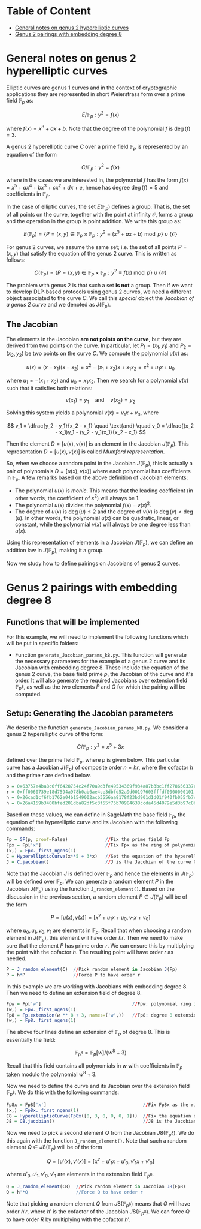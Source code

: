 # Table of Content
- [General notes on genus 2 hyperelliptic curves](#general-notes-on-genus-2-hyperelliptic-curves)
- [Genus 2 pairings with embedding degree 8](#genus-2-pairings-with-embedding-degree-8)


# General notes on genus 2 hyperelliptic curves

Elliptic curves are genus 1 curves and in the context of cryptographic applications they are represented in short Weierstrass form over a prime field $\mathbb F_p$ as:

$$ E/\mathbb F_p: y^2 = f(x) $$

where $f(x) = x^3 + ax + b$. Note that the degree of the polynomial $f$ is $\deg(f) = 3$. 

A genus 2 hyperelliptic curve $C$ over a prime field $\mathbb F_p$ is represented by an equation of the form 

$$C/\mathbb F_p: y^2 = f(x)$$

where in the cases we are interested in, the polynomial $f$ has the form $f(x) = x^5 + ax^4 + bx^3 + cx^2 + dx + e$, hence has degree $\deg(f) = 5$ and coefficients in $\mathbb F_p$. 

In the case of elliptic curves, the set $E(\mathbb F_p)$ defines a group. 
That is, the set of all points on the curve, together with the point at infinity $\mathcal O$, forms a group and the operation in the group is point addition. 
We write this group as: 

$$ E(\mathbb F_p) = \lbrace P = (x, y) \in \mathbb F_p \times \mathbb F_p : y^2 \equiv (x^3 + ax + b) \bmod p \rbrace \cup \lbrace \mathcal O \rbrace $$

For genus 2 curves, we assume the same set; i.e. the set of all points $P = (x, y)$ that satisfy the equation of the genus 2 curve. 
This is written as follows:

$$ C(\mathbb F_p) = \lbrace P = (x, y) \in \mathbb F_p \times \mathbb F_p : y^2 \equiv f(x) \bmod p \rbrace \cup \lbrace \mathcal O \rbrace $$

The problem with genus 2 is that such a set **is not** a group. 
Then if we want to develop DLP-based protocols using genus 2 curves, we need a different object associated to the curve $C$. 
We call this *special* object the *Jacobian of a genus 2 curve* and we denoted as $J(\mathbb F_p)$.   

## The Jacobian 

The elements in the Jacobian **are not points on the curve**, but they are derived from two points on the curve. 
In particular, let $P_1 = (x_1, y_1)$ and $P_2 = (x_2, y_2)$ be two points on the curve $C$. 
We compute the polynomial $u(x)$ as: 

$$ u(x) = (x - x_1)(x - x_2) = x^2 - (x_1 + x_2)x + x_1x_2 = x^2 + u_1x + u_0 $$

where $u_1 = - (x_1 + x_2)$ and $u_0 = x_1x_2$. 
Then we search for a polynomial $v(x)$ such that it satisfies both relations: 

$$ v(x_1) = y_1 \quad \text{and} \quad v(x_2) = y_2 $$

Solving this system yields a polynomial $v(x) = v_1x + v_0$, where 

$$ v_1 = \dfrac{y_2 - y_1}{x_2 - x_1} \quad \text{and} \quad v_0 = \dfrac{(x_2 - x_1)y_1 - (y_2 - y_1)x_1}{x_2 - x_1} $$

Then the element $D = [u(x), v(x)]$ is an element in the Jacobian $J(\mathbb F_p)$. 
This representation $D = [u(x), v(x)]$ is called *Mumford representation*. 

So, when we choose a random point in the Jacobian $J(\mathbb F_p)$, this is actually a pair of polynomials $D = [u(x), v(x)]$ where each polynomial has coefficients in $\mathbb F_p$. 
A few remarks based on the above definition of Jacobian elements: 
- The polynomial $u(x)$ is *monic*. This means that the leading coefficient (in other words, the coefficient of $x^2$) will always be 1.
- The polynomial $u(x)$ divides the polynomial $f(x) - v(x)^2$.
- The degree of $u(x)$ is $\deg(u) \leq 2$ and the degree of $v(x)$ is $\deg(v) < \deg (u)$. In other words, the polynomial $u(x)$ can be quadratic, linear, or constant, while the polynomial $v(x)$ will always be one degree less than $u(x)$.

Using this representation of elements in a Jacobian $J(\mathbb F_p)$, we can define an addition law in $J(\mathbb F_p)$, making it a group. 

Now we study how to define pairings on Jacobians of genus 2 curves. 

# Genus 2 pairings with embedding degree 8

## Functions that will be implemented

For this example, we will need to implement the following functions which will be put in specific folders: 

- Function `generate_Jacobian_params_k8.py`. This function will generate the necessary parameters for the example of a genus 2 curve and its Jacobian with embedding degree 8. These include the equation of the genus 2 curve, the base field prime $p$, the Jacobian of the curve and it's order. It will also generate the required Jacobians over extension field $\mathbb F_{p^8}$, as well as the two elements $P$ and $Q$ for which the pairing will be computed.  

## Setup: Generating the Jacobian parameters

We describe the function `generate_Jacobian_params_k8.py`. 
We consider a genus 2 hyperelliptic curve of the form:

$$ C/\mathbb F_p: y^2 = x^5 + 3x $$

defined over the prime field $\mathbb F_p$, where $p$ is given below. 
This particular curve has a Jacobian $J(\mathbb F_p)$ of composite order $n = hr$, where the cofactor $h$ and the prime $r$ are defined below. 

```r
p = 0x63757e4ba8c6ff6428754c24f70a9d3fe49534369f934a87b3bc1ff278656337cc69cee396a8ef98ad875836188ff0f293ae2a233bd903541cf070deadb7631ff5f27ad9
r = 0xff0060739e18d7594a978b0ab6ae4ce3dbfd52a9d00197603fffdf0000000101
h = 0x26cad1cf6fb1762e04b1549002acb3556aa8178f23bd901d1d01f940fb055fb7ca43e8b854a30786a394a65690a583fbb88c4c850a7fcf78daf75074603484a1c06a742ea4a9d002bf9b63808aeee5759acee12b509649987d7270d3c561273221ebfbba91d5a0c2
n = 0x26a4159b3400bfed201dba82df5c3f55f75b70984638ccda45d4079e5d3b97c8b78d2bb8fbff84726afe91c6c4112fb96ca0a1716c12a0eae299b835cd4c05623913386752579775193e447b5ebf1b530b78dc7b5bcfedfb337885eae68ea3a4b994ee7ea2a443d8c1daf95bc29d0b37b8037ae7968df83ff7c1a7a9523b6b78042eb44c677662c2
```

Based on these values, we can define in SageMath the base field $\mathbb F_p$, the equation of the hyperelliptic curve and its Jacobian with the following commands: 

```r
Fp = GF(p, proof=False)              //Fix the prime field Fp
Fpx = Fp['x']                        //Fix Fpx as the ring of polynomials in x, with coefficients in Fp
(x,) = Fpx._first_ngens(1)
C = HyperellipticCurve(x**5 + 3*x)   //Set the equation of the hyperelliptic curve C
J = C.jacobian()                     //J is the Jacobian of the curve C
```
Note that the Jacobian $J$ is defined over $\mathbb F_p$ and hence the elements in $J(\mathbb F_p)$ will be defined over $\mathbb F_p$.
We can generate a random element $P$ in the Jacobian $J(\mathbb F_p)$ using the function `J_random_element()`. 
Based on the discussion in the previous section, a random element $P \in J(\mathbb F_p)$ will be of the form 

$$ P = [u(x), v(x)] = [x^2 + u_1x + u_0, v_1 x + v_0] $$

where $u_0, u_1, v_0, v_1$ are elements in $\mathbb F_p$. 
Recall that when choosing a random element in $J(\mathbb F_p)$, this element will have order $hr$. 
Then we need to make sure that the element $P$ has prime order $r$. 
We can ensure this by multiplying the point with the cofactor $h$. 
The resulting point will have order $r$ as needed. 

```r
P = J_random_element(C)  //Pick random element in Jacobian J(Fp) 
P = h*P                  //Force P to have order r
```
In this example we are working with Jacobians with embedding degree 8. 
Then we need to define an extension field of degree 8. 

```r
Fpw = Fp['w']                                  //Fpw: polynomial ring in w with coefficients in Fp
(w,) = Fpw._first_ngens(1)
Fp8 = Fp.extension(w ** 8 + 3, names=('w',))   //Fp8: degree 8 extension of Fp. 
(w,) = Fp8._first_ngens(1)
```
The above four lines define an extension of $\mathbb F_p$ of degree 8. This is essentially the field: 

$$ \mathbb F_{p^8} = \mathbb F_p[w]/\langle w^8 + 3 \rangle $$

Recall that this field contains all polynomials in $w$ with coefficients in $\mathbb F_p$ taken modulo the polynomial $w^8 + 3$.

Now we need to define the curve and its Jacobian over the extension field $\mathbb F_{p^8}$. 
We do this with the following commands:

```r
Fp8x = Fp8['x']                                    //Fix Fp8x as the ring of polynomials in x, with coefficients in Fp^8
(x,) = Fp8x._first_ngens(1)    
C8 = HyperellipticCurve(Fp8x([0, 3, 0, 0, 0, 1]))  //Fix the equation of the curve over the extension field Fp8 as C8: y^2 = x^3 + 3x
J8 = C8.jacobian()                                 //J8 is the Jacobian of the curve C8, i.e. over the extension field Fp^8
```
Now we need to pick a second element $Q$ from the Jacobian $J8(\mathbb F_{p^8})$. 
We do this again with the function `J_random_element()`. 
Note that such a random element $Q \in J8(\mathbb F_p)$ will be of the form 

$$ Q = [u'(x), v'(x)] = [x^2 + u'_1x + u'_0, v'_1 x + v'_0] $$

where $u'_0, u'_1, v'_0, v'_1$ are elements in the extension field $\mathbb F_{p^8}$. 

```r
Q = J_random_element(C8)  //Pick random element in Jacobian J8(Fp8) 
Q = h'*Q                  //Force Q to have order r
```
Note that picking a random element $Q$ from $J8(\mathbb F_{p^8})$ means that $Q$ will have order $h'r$, where $h'$ is the cofactor of the Jacobian $J8(\mathbb F_{p^8})$.
We can force $Q$ to have order $R$ by multiplying with the cofactor $h'$. 
